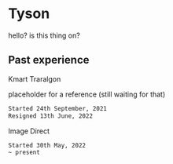 # Tyson

hello? is this thing on?

## Past experience

Kmart Traralgon

placeholder for a reference (still waiting for that)
```bash
Started 24th September, 2021
Resigned 13th June, 2022
```

Image Direct

```bash
Started 30th May, 2022
~ present
```
